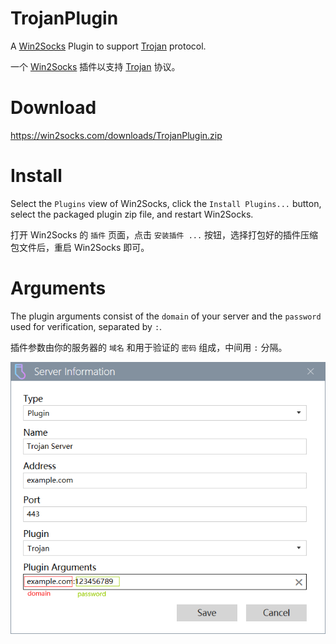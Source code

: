 # TrojanPlugin
A [Win2Socks](https://win2socks.com) Plugin to support [Trojan](https://trojan-gfw.github.io/trojan/) protocol.

一个 [Win2Socks](https://win2socks.com) 插件以支持 [Trojan](https://trojan-gfw.github.io/trojan/) 协议。

# Download
https://win2socks.com/downloads/TrojanPlugin.zip

# Install
Select the `Plugins` view of Win2Socks, click the `Install Plugins...` button, select the packaged plugin zip file, and restart Win2Socks.

打开 Win2Socks 的 `插件` 页面，点击 `安装插件 ...` 按钮，选择打包好的插件压缩包文件后，重启 Win2Socks 即可。

# Arguments
The plugin arguments consist of the `domain` of your server and the `password` used for verification, separated by `:`.

插件参数由你的服务器的 `域名` 和用于验证的 `密码` 组成，中间用 `:` 分隔。

![](images/arguments.png)
